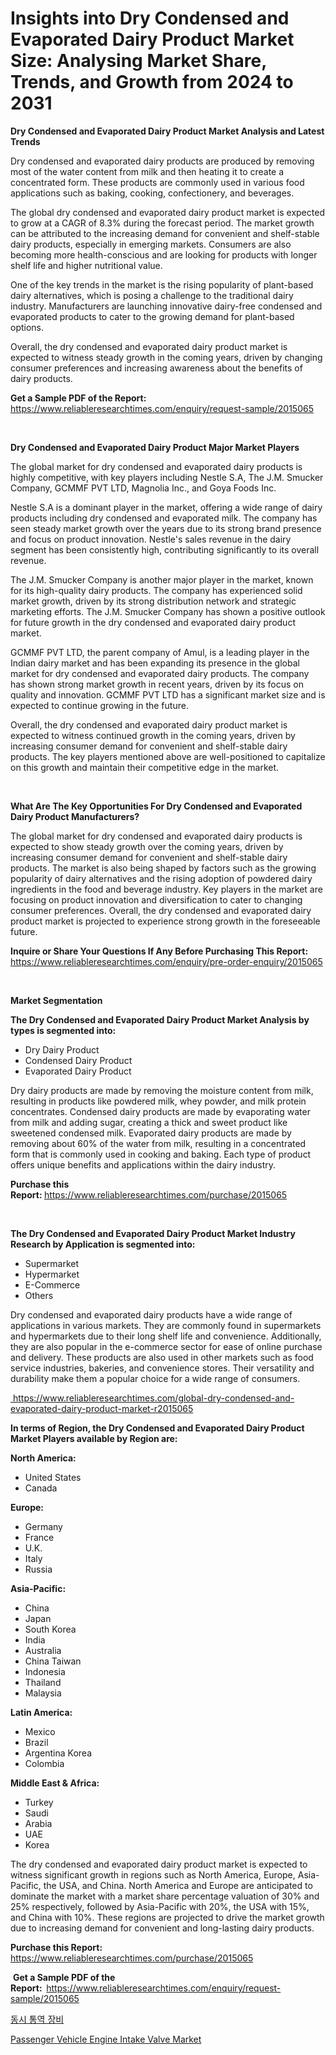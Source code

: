 <p><h1>Insights into Dry Condensed and Evaporated Dairy Product Market Size: Analysing Market Share, Trends, and Growth from 2024 to 2031</h1></p><p><strong>Dry Condensed and Evaporated Dairy Product Market Analysis and Latest Trends</strong></p>
<p><p>Dry condensed and evaporated dairy products are produced by removing most of the water content from milk and then heating it to create a concentrated form. These products are commonly used in various food applications such as baking, cooking, confectionery, and beverages.</p><p>The global dry condensed and evaporated dairy product market is expected to grow at a CAGR of 8.3% during the forecast period. The market growth can be attributed to the increasing demand for convenient and shelf-stable dairy products, especially in emerging markets. Consumers are also becoming more health-conscious and are looking for products with longer shelf life and higher nutritional value.</p><p>One of the key trends in the market is the rising popularity of plant-based dairy alternatives, which is posing a challenge to the traditional dairy industry. Manufacturers are launching innovative dairy-free condensed and evaporated products to cater to the growing demand for plant-based options.</p><p>Overall, the dry condensed and evaporated dairy product market is expected to witness steady growth in the coming years, driven by changing consumer preferences and increasing awareness about the benefits of dairy products.</p></p>
<p><strong>Get a Sample PDF of the Report:&nbsp;</strong> <a href="https://www.reliableresearchtimes.com/enquiry/request-sample/2015065">https://www.reliableresearchtimes.com/enquiry/request-sample/2015065</a></p>
<p>&nbsp;</p>
<p><strong>Dry Condensed and Evaporated Dairy Product Major Market Players</strong></p>
<p><p>The global market for dry condensed and evaporated dairy products is highly competitive, with key players including Nestle S.A, The J.M. Smucker Company, GCMMF PVT LTD, Magnolia Inc., and Goya Foods Inc. </p><p>Nestle S.A is a dominant player in the market, offering a wide range of dairy products including dry condensed and evaporated milk. The company has seen steady market growth over the years due to its strong brand presence and focus on product innovation. Nestle's sales revenue in the dairy segment has been consistently high, contributing significantly to its overall revenue.</p><p>The J.M. Smucker Company is another major player in the market, known for its high-quality dairy products. The company has experienced solid market growth, driven by its strong distribution network and strategic marketing efforts. The J.M. Smucker Company has shown a positive outlook for future growth in the dry condensed and evaporated dairy product market.</p><p>GCMMF PVT LTD, the parent company of Amul, is a leading player in the Indian dairy market and has been expanding its presence in the global market for dry condensed and evaporated dairy products. The company has shown strong market growth in recent years, driven by its focus on quality and innovation. GCMMF PVT LTD has a significant market size and is expected to continue growing in the future.</p><p>Overall, the dry condensed and evaporated dairy product market is expected to witness continued growth in the coming years, driven by increasing consumer demand for convenient and shelf-stable dairy products. The key players mentioned above are well-positioned to capitalize on this growth and maintain their competitive edge in the market.</p></p>
<p>&nbsp;</p>
<p><strong>What Are The Key Opportunities For Dry Condensed and Evaporated Dairy Product Manufacturers?</strong></p>
<p><p>The global market for dry condensed and evaporated dairy products is expected to show steady growth over the coming years, driven by increasing consumer demand for convenient and shelf-stable dairy products. The market is also being shaped by factors such as the growing popularity of dairy alternatives and the rising adoption of powdered dairy ingredients in the food and beverage industry. Key players in the market are focusing on product innovation and diversification to cater to changing consumer preferences. Overall, the dry condensed and evaporated dairy product market is projected to experience strong growth in the foreseeable future.</p></p>
<p><strong>Inquire or Share Your Questions If Any Before Purchasing This Report:</strong> <a href="https://www.reliableresearchtimes.com/enquiry/pre-order-enquiry/2015065">https://www.reliableresearchtimes.com/enquiry/pre-order-enquiry/2015065</a></p>
<p>&nbsp;</p>
<p><strong>Market Segmentation</strong></p>
<p><strong>The Dry Condensed and Evaporated Dairy Product Market Analysis by types is segmented into:</strong></p>
<p><ul><li>Dry Dairy Product</li><li>Condensed Dairy Product</li><li>Evaporated Dairy Product</li></ul></p>
<p><p>Dry dairy products are made by removing the moisture content from milk, resulting in products like powdered milk, whey powder, and milk protein concentrates. Condensed dairy products are made by evaporating water from milk and adding sugar, creating a thick and sweet product like sweetened condensed milk. Evaporated dairy products are made by removing about 60% of the water from milk, resulting in a concentrated form that is commonly used in cooking and baking. Each type of product offers unique benefits and applications within the dairy industry.</p></p>
<p><strong>Purchase this Report:&nbsp;</strong><a href="https://www.reliableresearchtimes.com/purchase/2015065">https://www.reliableresearchtimes.com/purchase/2015065</a></p>
<p>&nbsp;</p>
<p><strong>The Dry Condensed and Evaporated Dairy Product Market Industry Research by Application is segmented into:</strong></p>
<p><ul><li>Supermarket</li><li>Hypermarket</li><li>E-Commerce</li><li>Others</li></ul></p>
<p><p>Dry condensed and evaporated dairy products have a wide range of applications in various markets. They are commonly found in supermarkets and hypermarkets due to their long shelf life and convenience. Additionally, they are also popular in the e-commerce sector for ease of online purchase and delivery. These products are also used in other markets such as food service industries, bakeries, and convenience stores. Their versatility and durability make them a popular choice for a wide range of consumers.</p></p>
<p><a href="https://www.reliableresearchtimes.com/global-dry-condensed-and-evaporated-dairy-product-market-r2015065">&nbsp;https://www.reliableresearchtimes.com/global-dry-condensed-and-evaporated-dairy-product-market-r2015065</a></p>
<p><strong>In terms of Region, the Dry Condensed and Evaporated Dairy Product Market Players available by Region are:</strong></p>
<p>
    <p> <strong> North America: </strong>
        <ul>
            <li>United States</li>
            <li>Canada</li>
        </ul>
        </p> 
    <p> <strong> Europe: </strong>
        <ul>
            <li>Germany</li>
            <li>France</li>
            <li>U.K.</li>
            <li>Italy</li>
            <li>Russia</li>
        </ul>
        </p> 
    <p> <strong> Asia-Pacific: </strong>
        <ul>
            <li>China</li>
            <li>Japan</li>
            <li>South Korea</li>
            <li>India</li>
            <li>Australia</li>
            <li>China Taiwan</li>
            <li>Indonesia</li>
            <li>Thailand</li>
            <li>Malaysia</li>
        </ul>
        </p> 
    <p> <strong> Latin America: </strong>
        <ul>
            <li>Mexico</li>
            <li>Brazil</li>
            <li>Argentina Korea</li>
            <li>Colombia</li>
        </ul>
        </p> 
    <p> <strong> Middle East & Africa: </strong>
        <ul>
            <li>Turkey</li>
            <li>Saudi</li>
            <li>Arabia</li>
            <li>UAE</li>
            <li>Korea</li>
        </ul>
    </p>
    </p>
<p><p>The dry condensed and evaporated dairy product market is expected to witness significant growth in regions such as North America, Europe, Asia-Pacific, the USA, and China. North America and Europe are anticipated to dominate the market with a market share percentage valuation of 30% and 25% respectively, followed by Asia-Pacific with 20%, the USA with 15%, and China with 10%. These regions are projected to drive the market growth due to increasing demand for convenient and long-lasting dairy products.</p></p>
<p><strong>Purchase this Report: </strong><a href="https://www.reliableresearchtimes.com/purchase/2015065">https://www.reliableresearchtimes.com/purchase/2015065</a></p>
<p>&nbsp;<strong>Get a Sample PDF of the Report:&nbsp;&nbsp;</strong><a href="https://www.reliableresearchtimes.com/enquiry/request-sample/2015065">https://www.reliableresearchtimes.com/enquiry/request-sample/2015065</a></p>
<p><strong></strong></p>
<p><p><a href="https://github.com/CliftonFisher9067/Market-Research-Report-List-2/blob/main/82009411760.md">동시 통역 장비</a></p><p><a href="https://github.com/garethgwrecovery/Market-Research-Report-List-1/blob/main/passenger-vehicle-engine-intake-valve-market.md">Passenger Vehicle Engine Intake Valve Market</a></p></p>